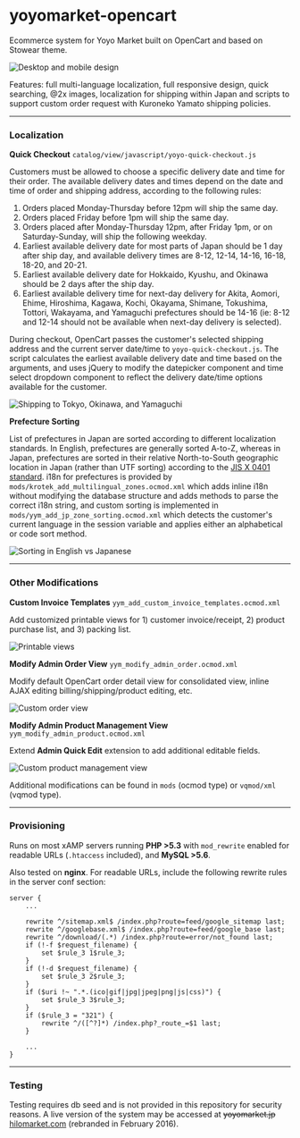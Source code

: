 yoyomarket-opencart
============

Ecommerce system for Yoyo Market built on OpenCart and based on Stowear theme.

![Desktop and mobile design](https://raw.githubusercontent.com/fhsieh/yoyomarket-opencart/master/screenshots/design.png)

Features: full multi-language localization, full responsive design, quick searching, @2x images, localization for shipping within Japan and scripts to support custom order request with Kuroneko Yamato shipping policies.

---

### Localization

**Quick Checkout**
`catalog/view/javascript/yoyo-quick-checkout.js`

Customers must be allowed to choose a specific delivery date and time for their order. The available delivery dates and times depend on the date and time of order and shipping address, according to the following rules:

1. Orders placed Monday-Thursday before 12pm will ship the same day.
2. Orders placed Friday before 1pm will ship the same day.
3. Orders placed after Monday-Thursday 12pm, after Friday 1pm, or on Saturday-Sunday, will ship the following weekday.
4. Earliest available delivery date for most parts of Japan should be 1 day after ship day, and available delivery times are 8-12, 12-14, 14-16, 16-18, 18-20, and 20-21.
5. Earliest available delivery date for Hokkaido, Kyushu, and Okinawa should be 2 days after the ship day.
6. Earliest available delivery time for next-day delivery for Akita, Aomori, Ehime, Hiroshima, Kagawa, Kochi, Okayama, Shimane, Tokushima, Tottori, Wakayama, and Yamaguchi prefectures should be 14-16 (ie: 8-12 and 12-14 should not be available when next-day delivery is selected).

During checkout, OpenCart passes the customer's selected shipping address and the current server date/time to `yoyo-quick-checkout.js`. The script calculates the earliest available delivery date and time based on the arguments, and uses jQuery to modify the datepicker component and time select dropdown component to reflect the delivery date/time options available for the customer.

![Shipping to Tokyo, Okinawa, and Yamaguchi](https://raw.githubusercontent.com/fhsieh/yoyomarket-opencart/master/screenshots/shipping.png)



**Prefecture Sorting**

List of prefectures in Japan are sorted according to different localization standards. In English, prefectures are generally sorted A-to-Z, whereas in Japan, prefectures are sorted in their relative North-to-South geographic location in Japan (rather than UTF sorting) according to the [JIS X 0401 standard](https://ja.wikipedia.org/wiki/%E5%85%A8%E5%9B%BD%E5%9C%B0%E6%96%B9%E5%85%AC%E5%85%B1%E5%9B%A3%E4%BD%93%E3%82%B3%E3%83%BC%E3%83%89#.E9.83.BD.E9.81.93.E5.BA.9C.E7.9C.8C.E3.82.B3.E3.83.BC.E3.83.89). i18n for prefectures is provided by `mods/krotek_add_multilingual_zones.ocmod.xml` which adds inline i18n without modifying the database structure and adds methods to parse the correct i18n string, and custom sorting is implemented in `mods/yym_add_jp_zone_sorting.ocmod.xml` which detects the customer's current language in the session variable and applies either an alphabetical or code sort method.

![Sorting in English vs Japanese](https://raw.githubusercontent.com/fhsieh/yoyomarket-opencart/master/screenshots/sorting.png)



---

### Other Modifications

**Custom Invoice Templates**
`yym_add_custom_invoice_templates.ocmod.xml`

Add customized printable views for 1) customer invoice/receipt, 2) product purchase list, and 3) packing list.

![Printable views](https://raw.githubusercontent.com/fhsieh/yoyomarket-opencart/master/screenshots/prints.png)


**Modify Admin Order View**
`yym_modify_admin_order.ocmod.xml`

Modify default OpenCart order detail view for consolidated view, inline AJAX editing billing/shipping/product editing, etc.

![Custom order view](https://raw.githubusercontent.com/fhsieh/yoyomarket-opencart/master/screenshots/order.jpg)



**Modify Admin Product Management View**
`yym_modify_admin_product.ocmod.xml`

Extend **Admin Quick Edit** extension to add additional editable fields.

![Custom product management view](https://raw.githubusercontent.com/fhsieh/yoyomarket-opencart/master/screenshots/products.jpg)



Additional modifications can be found in `mods` (ocmod type) or `vqmod/xml` (vqmod type).

---

### Provisioning

Runs on most xAMP servers running **PHP >5.3** with `mod_rewrite` enabled for readable URLs (`.htaccess` included), and **MySQL >5.6**.

Also tested on **nginx**. For readable URLs, include the following rewrite rules in the server conf section:

    server {
		...
	
		rewrite ^/sitemap.xml$ /index.php?route=feed/google_sitemap last;
		rewrite ^/googlebase.xml$ /index.php?route=feed/google_base last;
		rewrite ^/download/(.*) /index.php?route=error/not_found last;
		if (!-f $request_filename) {
			set $rule_3 1$rule_3;
		}
		if (!-d $request_filename) {
			set $rule_3 2$rule_3;
		}
		if ($uri !~ ".*.(ico|gif|jpg|jpeg|png|js|css)") {
			set $rule_3 3$rule_3;
		}
		if ($rule_3 = "321") {
			rewrite ^/([^?]*) /index.php?_route_=$1 last;
		}	

		...
	}

---

### Testing

Testing requires db seed and is not provided in this repository for security reasons. A live version of the system may be accessed at ~~yoyomarket.jp~~ [hilomarket.com](http://hilomarket.com) (rebranded in February 2016).
